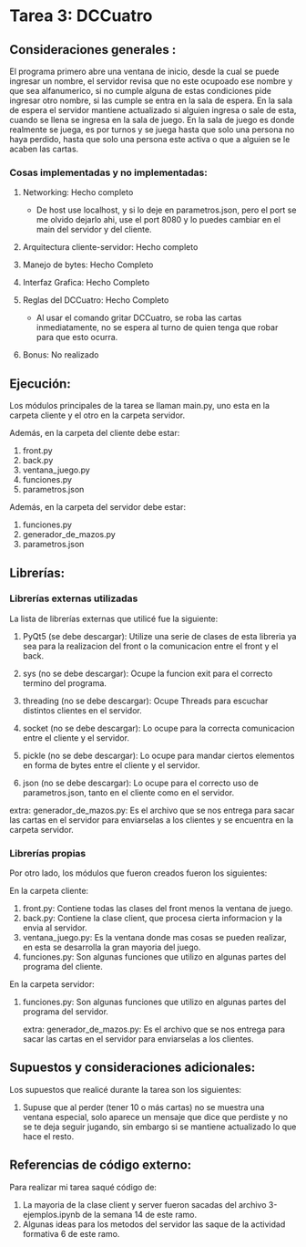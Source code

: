 # Tarea 3: DCCuatro

## Consideraciones generales :
El programa primero abre una ventana de inicio, desde la cual se puede ingresar un nombre, el 
servidor revisa que no este ocupoado ese nombre y que sea alfanumerico, si no cumple alguna de estas
condiciones pide ingresar otro nombre, si las cumple se entra en la sala de espera. En la sala de 
espera el servidor mantiene actualizado si alguien ingresa o sale de esta, cuando se llena se 
ingresa en la sala de juego. En la sala de juego es donde realmente se juega, es por turnos y se
juega hasta que solo una persona no haya perdido, hasta que solo una persona este activa o que a 
alguien se le acaben las cartas.


### Cosas implementadas y no implementadas:
1. Networking: Hecho completo
    * De host use localhost, y si lo deje en parametros.json, pero el port se me olvido dejarlo ahi,
    use el port 8080 y lo puedes cambiar en el main del servidor y del cliente.

2. Arquitectura cliente-servidor: Hecho completo
    
3. Manejo de bytes: Hecho Completo
    
4. Interfaz Grafica: Hecho Completo
    
5. Reglas del DCCuatro: Hecho Completo
    * Al usar el comando gritar DCCuatro, se roba las cartas inmediatamente, no se espera al turno 
    de quien tenga que robar para que esto ocurra.

6. Bonus: No realizado


## Ejecución:
Los módulos principales de la tarea se llaman main.py, uno esta en la carpeta cliente y el otro en 
la carpeta servidor.
 
Además, en la carpeta del cliente debe estar:  
1. front.py
2. back.py
3. ventana_juego.py
4. funciones.py
5. parametros.json

Además, en la carpeta del servidor debe estar:  
1. funciones.py
2. generador_de_mazos.py
3. parametros.json

## Librerías:
### Librerías externas utilizadas
La lista de librerías externas que utilicé fue la siguiente:

1. PyQt5 (se debe descargar): Utilize una serie de clases de esta libreria ya sea para la 
realizacion del front o la comunicacion entre el front y el back.

2. sys (no se debe descargar): Ocupe la funcion exit para el correcto termino del programa.

3. threading (no se debe descargar): Ocupe Threads para escuchar distintos clientes en el servidor.
 
6. socket (no se debe descargar): Lo ocupe para la correcta comunicacion entre el cliente y el 
servidor. 

7. pickle (no se debe descargar): Lo ocupe para mandar ciertos elementos en forma de bytes entre el 
cliente y el servidor.

8. json (no se debe descargar): Lo ocupe para el correcto uso de parametros.json, tanto en el 
cliente como en el servidor.

extra: generador_de_mazos.py: Es el archivo que se nos entrega para sacar las cartas en el servidor
para enviarselas a los clientes y se encuentra en la carpeta servidor.

### Librerías propias
Por otro lado, los módulos que fueron creados fueron los siguientes:

En la carpeta cliente:
1. front.py: Contiene todas las clases del front menos la ventana de juego.
2. back.py: Contiene la clase client, que procesa cierta informacion y la envia al servidor.
3. ventana_juego.py: Es la ventana donde mas cosas se pueden realizar, en esta se desarrolla 
la gran mayoria del juego.
4. funciones.py: Son algunas funciones que utilizo en algunas partes del programa del cliente.

En la carpeta servidor:
1. funciones.py: Son algunas funciones que utilizo en algunas partes del programa del servidor.

    extra: generador_de_mazos.py: Es el archivo que se nos entrega para sacar las cartas en el 
    servidor para enviarselas a los clientes.


## Supuestos y consideraciones adicionales:
Los supuestos que realicé durante la tarea son los siguientes:

1. Supuse que al perder (tener 10 o más cartas) no se muestra una ventana especial, 
solo aparece un mensaje que dice que perdiste y no se te deja seguir jugando, sin embargo si se 
mantiene actualizado lo que hace el resto.

## Referencias de código externo:

Para realizar mi tarea saqué código de:
1. La mayoria de la clase client y server fueron sacadas del archivo 3-ejemplos.ipynb de la semana 
14 de este ramo. 
2. Algunas ideas para los metodos del servidor las saque de la actividad formativa 6 de este ramo.

